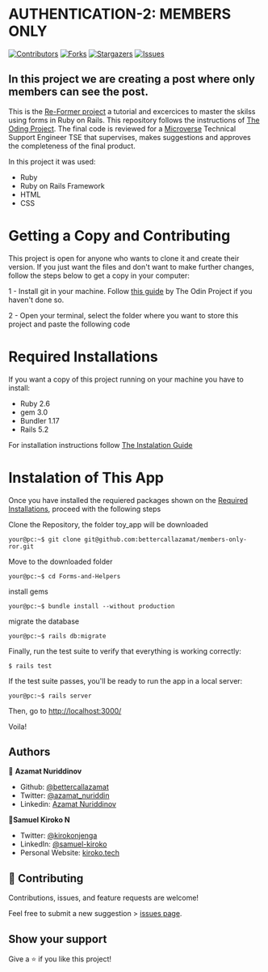 # AUTHENTICATION-2: MEMBERS ONLY

[![Contributors][contributors-shield]][contributors-url]
[![Forks][forks-shield]][forks-url]
[![Stargazers][stars-shield]][stars-url]
[![Issues][issues-shield]][issues-url]

## In this project we are creating a post where  only members can see the post.

This is the [Re-Former project](https://www.theodinproject.com/courses/ruby-on-rails/lessons/authentication?ref=lnav) a tutorial and excercices to master the skilss using forms in Ruby on Rails. This repository follows the instructions of [The Oding Project](https://www.theodinproject.com). The final code is reviewed for a [Microverse](https://www.microverse.org/) Technical Support Engineer TSE that supervises, makes suggestions and approves the completeness of the final product.

In this project it was used:

- Ruby
- Ruby on Rails Framework
- HTML
- CSS

# Getting a Copy and Contributing

This project is open for anyone who wants to clone it and create their version. If you just want the files and don't want to make further changes, follow the steps below to get a copy in your computer:

1 - Install git in your machine. Follow [this guide](https://www.theodinproject.com/courses/web-development-101/lessons/setting-up-git) by The Odin Project if you haven't done so.

2 - Open your terminal, select the folder where you want to store this project and paste the following code

# Required Installations

If you want a copy of this project running on your machine you have to install:

- Ruby 2.6
- gem 3.0
- Bundler 1.17
- Rails 5.2

For installation instructions follow [The Instalation Guide](https://www.tutorialspoint.com/ruby-on-rails/rails-installation)

# Instalation of This App

Once you have installed the requiered packages shown on the [Required Installations](), proceed with the following steps

Clone the Repository, the folder toy_app will be downloaded

```Shell
your@pc:~$ git clone git@github.com:bettercallazamat/members-only-ror.git
```

Move to the downloaded folder

```Shell
your@pc:~$ cd Forms-and-Helpers
```

install gems

```Shell
your@pc:~$ bundle install --without production
```

migrate the database

```Shell
your@pc:~$ rails db:migrate
```

Finally, run the test suite to verify that everything is working correctly:

```
$ rails test
```

If the test suite passes, you'll be ready to run the app in a local server:

```Shell
your@pc:~$ rails server

```

Then, go to [http://localhost:3000/](http://localhost:3000/)

Voila!

## Authors

👤 **Azamat Nuriddinov**

- Github: [@bettercallazamat](https://github.com/bettercallazamat)
- Twitter: [@azamat_nuriddin](https://twitter.com/azamat_nuriddin)
- Linkedin: [Azamat Nuriddinov](https://www.linkedin.com/in/azamat-nuriddinov-57579868)

👤**Samuel Kiroko N**

- Twitter: [@kirokonjenga](https://twitter.com/kirokonjenga)
- LinkedIn: [@samuel-kiroko](https://www.linkedin.com/in/samuel-kiroko/)
- Personal Website: [kiroko.tech](https://www.kiroko.tech/)

## 🤝 Contributing

Contributions, issues, and feature requests are welcome!

Feel free to submit a new suggestion > [issues page](issues/).

## Show your support

Give a ⭐️ if you like this project!

[contributors-shield]: https://img.shields.io/github/contributors/bettercallazamat/members-only-ror.svg?style=flat-square
[contributors-url]: https://github.com/bettercallazamat/members-only-ror/graphs/contributors
[forks-shield]: https://img.shields.io/github/forks/bettercallazamat/members-only-ror.svg?style=flat-square
[forks-url]: https://github.com/bettercallazamat/members-only-ror/network/members
[stars-shield]: https://img.shields.io/github/stars/bettercallazamat/members-only-ror.svg?style=flat-square
[stars-url]: https://github.com/bettercallazamat/members-only-ror/stargazers
[issues-shield]: https://img.shields.io/github/issues/bettercallazamat/members-only-ror.svg?style=flat-square
[issues-url]: https://github.com/bettercallazamat/members-only-ror/issues

